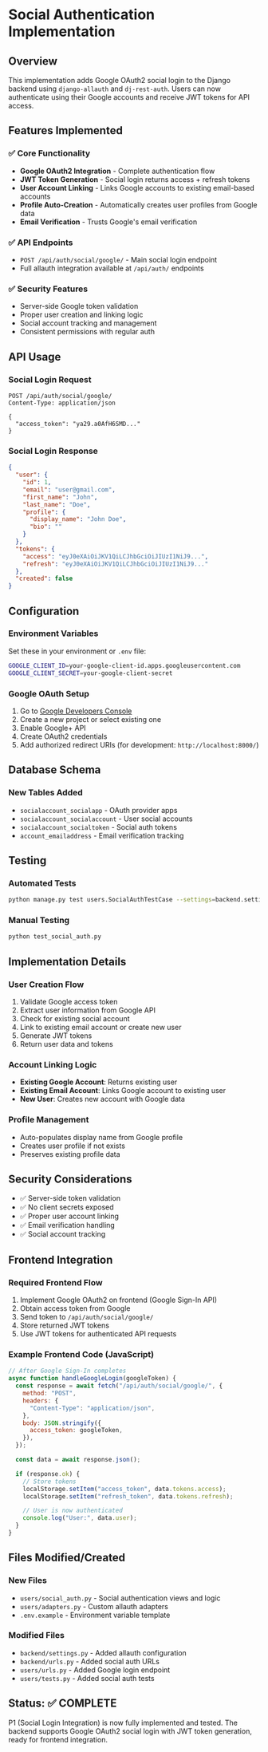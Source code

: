 # Social Authentication Implementation

## Overview

This implementation adds Google OAuth2 social login to the Django backend using `django-allauth` and `dj-rest-auth`. Users can now authenticate using their Google accounts and receive JWT tokens for API access.

## Features Implemented

### ✅ Core Functionality

- **Google OAuth2 Integration** - Complete authentication flow
- **JWT Token Generation** - Social login returns access + refresh tokens
- **User Account Linking** - Links Google accounts to existing email-based accounts
- **Profile Auto-Creation** - Automatically creates user profiles from Google data
- **Email Verification** - Trusts Google's email verification

### ✅ API Endpoints

- `POST /api/auth/social/google/` - Main social login endpoint
- Full allauth integration available at `/api/auth/` endpoints

### ✅ Security Features

- Server-side Google token validation
- Proper user creation and linking logic
- Social account tracking and management
- Consistent permissions with regular auth

## API Usage

### Social Login Request

```http
POST /api/auth/social/google/
Content-Type: application/json

{
  "access_token": "ya29.a0AfH6SMD..."
}
```

### Social Login Response

```json
{
  "user": {
    "id": 1,
    "email": "user@gmail.com",
    "first_name": "John",
    "last_name": "Doe",
    "profile": {
      "display_name": "John Doe",
      "bio": ""
    }
  },
  "tokens": {
    "access": "eyJ0eXAiOiJKV1QiLCJhbGciOiJIUzI1NiJ9...",
    "refresh": "eyJ0eXAiOiJKV1QiLCJhbGciOiJIUzI1NiJ9..."
  },
  "created": false
}
```

## Configuration

### Environment Variables

Set these in your environment or `.env` file:

```bash
GOOGLE_CLIENT_ID=your-google-client-id.apps.googleusercontent.com
GOOGLE_CLIENT_SECRET=your-google-client-secret
```

### Google OAuth Setup

1. Go to [Google Developers Console](https://console.developers.google.com/)
2. Create a new project or select existing one
3. Enable Google+ API
4. Create OAuth2 credentials
5. Add authorized redirect URIs (for development: `http://localhost:8000/`)

## Database Schema

### New Tables Added

- `socialaccount_socialapp` - OAuth provider apps
- `socialaccount_socialaccount` - User social accounts
- `socialaccount_socialtoken` - Social auth tokens
- `account_emailaddress` - Email verification tracking

## Testing

### Automated Tests

```bash
python manage.py test users.SocialAuthTestCase --settings=backend.settings_test
```

### Manual Testing

```bash
python test_social_auth.py
```

## Implementation Details

### User Creation Flow

1. Validate Google access token
2. Extract user information from Google API
3. Check for existing social account
4. Link to existing email account or create new user
5. Generate JWT tokens
6. Return user data and tokens

### Account Linking Logic

- **Existing Google Account**: Returns existing user
- **Existing Email Account**: Links Google account to existing user
- **New User**: Creates new account with Google data

### Profile Management

- Auto-populates display name from Google profile
- Creates user profile if not exists
- Preserves existing profile data

## Security Considerations

- ✅ Server-side token validation
- ✅ No client secrets exposed
- ✅ Proper user account linking
- ✅ Email verification handling
- ✅ Social account tracking

## Frontend Integration

### Required Frontend Flow

1. Implement Google OAuth2 on frontend (Google Sign-In API)
2. Obtain access token from Google
3. Send token to `/api/auth/social/google/`
4. Store returned JWT tokens
5. Use JWT tokens for authenticated API requests

### Example Frontend Code (JavaScript)

```javascript
// After Google Sign-In completes
async function handleGoogleLogin(googleToken) {
  const response = await fetch("/api/auth/social/google/", {
    method: "POST",
    headers: {
      "Content-Type": "application/json",
    },
    body: JSON.stringify({
      access_token: googleToken,
    }),
  });

  const data = await response.json();

  if (response.ok) {
    // Store tokens
    localStorage.setItem("access_token", data.tokens.access);
    localStorage.setItem("refresh_token", data.tokens.refresh);

    // User is now authenticated
    console.log("User:", data.user);
  }
}
```

## Files Modified/Created

### New Files

- `users/social_auth.py` - Social authentication views and logic
- `users/adapters.py` - Custom allauth adapters
- `.env.example` - Environment variable template

### Modified Files

- `backend/settings.py` - Added allauth configuration
- `backend/urls.py` - Added social auth URLs
- `users/urls.py` - Added Google login endpoint
- `users/tests.py` - Added social auth tests

## Status: ✅ COMPLETE

P1 (Social Login Integration) is now fully implemented and tested. The backend supports Google OAuth2 social login with JWT token generation, ready for frontend integration.
